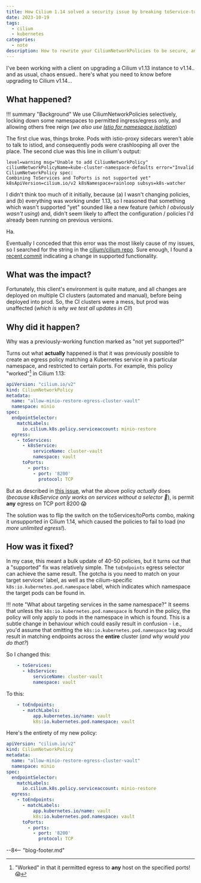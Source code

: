 ```yaml
---
title: How Cilium 1.14 solved a security issue by breaking toService-toPort policies
date: 2023-10-19
tags:
  - cilium
  - kubernetes
categories:
  - note
description: How to rewrite your CiliumNetworkPolicies to be secure, and 1.14-compatible
---
```

I've been working with a client on upgrading a Cilium v1.13 instance to v1.14.. and as usual, chaos ensued.. here's what you need to know before upgrading to Cilium v1.14...

<!-- more -->

## What happened?

!!! summary "Background"
		We use CiliumNetworkPolicies selectively, locking down some namespaces to permitted ingress/egress only, and allowing others free reign (*we also use [Istio for namespace isolation](https://www.funkypenguin.co.nz/blog/istio-namespace-isolation-tricks/)*)

The first clue was, things broke. Pods with istio-proxy sidecars weren't able to talk to istiod, and consequently pods were crashlooping all over the place. The second clue was this line in cilium's output:

```
level=warning msg="Unable to add CiliumNetworkPolicy" 
ciliumNetworkPolicyName=kube-cluster-namespace-defaults error="Invalid 
CiliumNetworkPolicy spec: 
Combining ToServices and ToPorts is not supported yet"
k8sApiVersion=cilium.io/v2 k8sNamespace=rainloop subsys=k8s-watcher
```

I didn't think too much of it initially, because (a) I wasn't changing policies, and (b) everything was working under 1.13, so I reasoned that something which wasn't supported "yet" sounded like a new feature (*which I obviously wasn't using*) and, didn't seem likely to affect the configuration / policies I'd already been running on previous versions.

Ha.

Eventually I conceded that this error was the most likely cause of my issues, so I searched for the string in the [cilium/cilium repo](https://github.com/cilium/cilium/). Sure enough, I found a [recent commit](https://github.com/cilium/cilium/commit/7959bf5b3ca1428481391b6ee001aff931b2753e) indicating a change in supported functionality.

## What was the impact?

Fortunately, this client's environment is quite mature, and all changes are deployed on multiple CI clusters (automated and manual), before being deployed into prod. So, the CI clusters were a mess, but prod was unaffected (*which is why we test all updates in CI!*)
## Why did it happen?

Why was a previously-working function marked as "not yet supported?"

Turns out what **actually** happened is that it was previously possible to create an egress policy matching a Kubernetes service in a particular namespace, and restricted to certain ports. For example, this policy "worked"[^1] in Cilium 1.13:

```yaml title="CiliumNetworkPolicy working in Cilium v1.13"
apiVersion: "cilium.io/v2"
kind: CiliumNetworkPolicy
metadata:
  name: "allow-minio-restore-egress-cluster-vault"
  namespace: minio
spec:
  endpointSelector:
    matchLabels:
      io.cilium.k8s.policy.serviceaccount: minio-restore
  egress:
    - toServices:
      - k8sService:
          serviceName: cluster-vault
          namespace: vault
      toPorts:
        - ports:
          - port: '8200'
            protocol: TCP

```

But as described in [this issue](https://github.com/cilium/cilium/issues/20067), what the above policy _actually_ does (*because k8sService only works on services without a selector :facepalm:*), is permit **any** egress on TCP port 8200 :scream:

The solution was to flip the switch on the toServices/toPorts combo, making it unsupported in Cilium 1.14, which caused the policies to fail to load (*no more unlimited egress!*).

## How was it fixed?

In my case, this meant a bulk update of 40-50 policies, but it turns out that a "supported" fix was relatively simple. The `toEndpoints` egress selector can achieve the same result. The gotcha is you need to match on your target services' label, as well as the cilium-specific `k8s:io.kubernetes.pod.namespace` label, which indicates which namespace the target pods can be found in.

!!! note "What about targeting services in the same namespace?"
		It seems that unless the `k8s:io.kubernetes.pod.namespace` is found in the policy, the policy will only apply to pods in the namespace in which is found. This is a subtle change in behaviour which could easily result in confusion - i.e., you'd assume that omitting the `k8s:io.kubernetes.pod.namespace` tag would result in matching endpoints across the **entire** cluster (*and why would you do that?*)

So I changed this:

```yaml
    - toServices:
      - k8sService:
          serviceName: cluster-vault
          namespace: vault
```

To this:

```yaml
    - toEndpoints:
      - matchLabels:
          app.kubernetes.io/name: vault
          k8s:io.kubernetes.pod.namespace: vault  
```

Here's the entirety of my new policy:
```yaml title="CiliumNetworkPolicy updated to work in Cilium v1.14"
apiVersion: "cilium.io/v2"
kind: CiliumNetworkPolicy
metadata:
  name: "allow-minio-restore-egress-cluster-vault"
  namespace: minio
spec:
  endpointSelector:
    matchLabels:
      io.cilium.k8s.policy.serviceaccount: minio-restore
  egress:
    - toEndpoints:
      - matchLabels:
          app.kubernetes.io/name: vault
          k8s:io.kubernetes.pod.namespace: vault  
      toPorts:
        - ports:
          - port: '8200'
            protocol: TCP

```

[^1]: "Worked" in that it permitted egress to **any** host on the specified ports! :scream:

--8<-- "blog-footer.md"